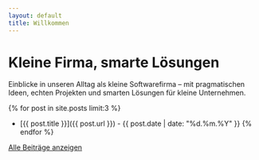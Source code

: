 ```yaml
---
layout: default
title: Willkommen
---
```


# Kleine Firma, smarte Lösungen

Einblicke in unseren Alltag als kleine Softwarefirma – mit pragmatischen Ideen, echten Projekten und smarten Lösungen für kleine Unternehmen.

{% for post in site.posts limit:3 %}
- [{{ post.title }}]({{ post.url }}) - {{ post.date | date: "%d.%m.%Y" }}
{% endfor %}

[Alle Beiträge anzeigen](/posts.html)
